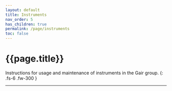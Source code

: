 ```yaml
---
layout: default
title: Instruments
nav_order: 5
has_children: true
permalink: /page/instruments
toc: false
---
```


# {{page.title}}

Instructions for usage and maintenance of instruments in the Gair group.
{: .fs-6 .fw-300 }

---

